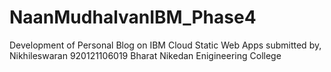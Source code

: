 # NaanMudhalvanIBM_Phase4
Development of Personal Blog on IBM Cloud Static Web Apps
submitted by,
Nikhileswaran
920121106019
Bharat Nikedan Enigineering College
